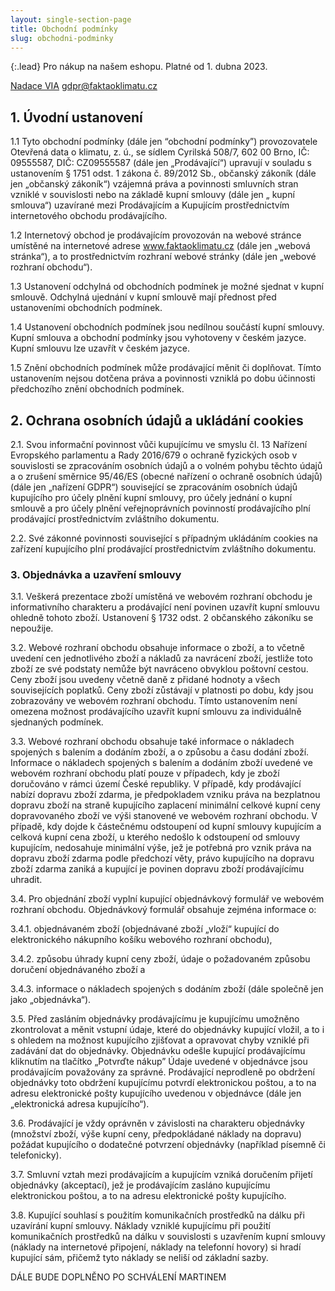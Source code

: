 ```yaml
---
layout: single-section-page
title: Obchodní podmínky
slug: obchodni-podminky
---
```

{:.lead}
Pro nákup na našem eshopu. Platné od 1. dubna 2023.

[Nadace VIA](https://www.nadacevia.cz/)
[gdpr@faktaoklimatu.cz](mailto:gdpr@faktaoklimatu.cz)

## 1. Úvodní ustanovení

1.1 Tyto obchodní podmínky (dále jen “obchodní podmínky”) provozovatele Otevřená data o klimatu, z. ú., se sídlem Cyrilská 508/7, 602 00 Brno, IČ: 09555587, DIČ: CZ09555587 (dále jen „Prodávající“) upravují v souladu s ustanovením § 1751 odst. 1 zákona č. 89/2012 Sb., občanský zákoník (dále jen „občanský zákoník“) vzájemná práva a povinnosti smluvních stran vzniklé v souvislosti nebo na základě kupní smlouvy (dále jen „ kupní smlouva“) uzavírané mezi Prodávajícím a Kupujícím prostřednictvím internetového obchodu prodávajícího. 

1.2 Internetový obchod je prodávajícím provozován na webové stránce umístěné na internetové adrese www.faktaoklimatu.cz (dále jen „webová stránka“), a to prostřednictvím rozhraní webové stránky (dále jen „webové rozhraní obchodu“).

1.3 Ustanovení odchylná od obchodních podmínek je možné sjednat v kupní smlouvě. Odchylná ujednání v kupní smlouvě mají přednost před ustanoveními obchodních podmínek.

1.4 Ustanovení obchodních podmínek jsou nedílnou součástí kupní smlouvy. Kupní smlouva a obchodní podmínky jsou vyhotoveny v českém jazyce. Kupní smlouvu lze uzavřít v českém jazyce.

1.5 Znění obchodních podmínek může prodávající měnit či doplňovat. Tímto ustanovením nejsou dotčena práva a povinnosti vzniklá po dobu účinnosti předchozího znění obchodních podmínek.

## 2. Ochrana osobních údajů a ukládání cookies

2.1.	Svou informační povinnost vůči kupujícímu ve smyslu čl. 13 Nařízení Evropského parlamentu a Rady 2016/679 o ochraně fyzických osob v souvislosti se zpracováním osobních údajů a o volném pohybu těchto údajů a o zrušení směrnice 95/46/ES (obecné nařízení o ochraně osobních údajů) (dále jen „nařízení GDPR“) související se zpracováním osobních údajů kupujícího pro účely plnění kupní smlouvy, pro účely jednání o kupní smlouvě a pro účely plnění veřejnoprávních povinností prodávajícího plní prodávající prostřednictvím zvláštního dokumentu.

2.2.	Své zákonné povinnosti související s případným ukládáním cookies na zařízení kupujícího plní prodávající prostřednictvím zvláštního dokumentu.

### 3. Objednávka a uzavření smlouvy

3.1.	Veškerá prezentace zboží umístěná ve webovém rozhraní obchodu je informativního charakteru a prodávající není povinen uzavřít kupní smlouvu ohledně tohoto zboží. Ustanovení § 1732 odst. 2 občanského zákoníku se nepoužije.

3.2.	Webové rozhraní obchodu obsahuje informace o zboží, a to včetně uvedení cen jednotlivého zboží a nákladů za navrácení zboží, jestliže toto zboží ze své podstaty nemůže být navráceno obvyklou poštovní cestou. Ceny zboží jsou uvedeny včetně daně z přidané hodnoty a všech souvisejících poplatků. Ceny zboží zůstávají v platnosti po dobu, kdy jsou zobrazovány ve webovém rozhraní obchodu. Tímto ustanovením není omezena možnost prodávajícího uzavřít kupní smlouvu za individuálně sjednaných podmínek.

3.3.	Webové rozhraní obchodu obsahuje také informace o nákladech spojených s balením a dodáním zboží, a o způsobu a času dodání zboží. Informace o nákladech spojených s balením a dodáním zboží uvedené ve webovém rozhraní obchodu platí pouze v případech, kdy je zboží doručováno v rámci území České republiky. V případě, kdy prodávající nabízí dopravu zboží zdarma, je předpokladem vzniku práva na bezplatnou dopravu zboží na straně kupujícího zaplacení minimální celkové kupní ceny dopravovaného zboží ve výši stanovené ve webovém rozhraní obchodu. V případě, kdy dojde k částečnému odstoupení od kupní smlouvy kupujícím a celková kupní cena zboží, u kterého nedošlo k odstoupení od smlouvy kupujícím, nedosahuje minimální výše, jež je potřebná pro vznik práva na dopravu zboží zdarma podle předchozí věty, právo kupujícího na dopravu zboží zdarma zaniká a kupující je povinen dopravu zboží prodávajícímu uhradit.

3.4.	Pro objednání zboží vyplní kupující objednávkový formulář ve webovém rozhraní obchodu. Objednávkový formulář obsahuje zejména informace o:

3.4.1.	objednávaném zboží (objednávané zboží „vloží“ kupující do elektronického nákupního košíku webového rozhraní obchodu),

3.4.2.	způsobu úhrady kupní ceny zboží, údaje o požadovaném způsobu doručení objednávaného zboží a

3.4.3.	informace o nákladech spojených s dodáním zboží (dále společně jen jako „objednávka“).

3.5.	Před zasláním objednávky prodávajícímu je kupujícímu umožněno zkontrolovat a měnit vstupní údaje, které do objednávky kupující vložil, a to i s ohledem na možnost kupujícího zjišťovat a opravovat chyby vzniklé při zadávání dat do objednávky. Objednávku odešle kupující prodávajícímu kliknutím na tlačítko „Potvrďte nákup” Údaje uvedené v objednávce jsou prodávajícím považovány za správné. Prodávající neprodleně po obdržení objednávky toto obdržení kupujícímu potvrdí elektronickou poštou, a to na adresu elektronické pošty kupujícího uvedenou v objednávce (dále jen „elektronická adresa kupujícího“).

3.6.	Prodávající je vždy oprávněn v závislosti na charakteru objednávky (množství zboží, výše kupní ceny, předpokládané náklady na dopravu) požádat kupujícího o dodatečné potvrzení objednávky (například písemně či telefonicky).

3.7.	Smluvní vztah mezi prodávajícím a kupujícím vzniká doručením přijetí objednávky (akceptací), jež je prodávajícím zasláno kupujícímu elektronickou poštou, a to na adresu elektronické pošty kupujícího. 

3.8.	Kupující souhlasí s použitím komunikačních prostředků na dálku při uzavírání kupní smlouvy. Náklady vzniklé kupujícímu při použití komunikačních prostředků na dálku v souvislosti s uzavřením kupní smlouvy (náklady na internetové připojení, náklady na telefonní hovory) si hradí kupující sám, přičemž tyto náklady se neliší od základní sazby.

DÁLE BUDE DOPLNĚNO PO SCHVÁLENÍ MARTINEM